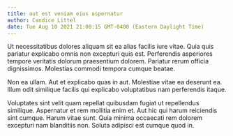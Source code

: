 ```yaml
---
title: aut est veniam eius aspernatur
author: Candice Littel
date: Tue Aug 10 2021 21:00:15 GMT-0400 (Eastern Daylight Time)
---
```

Ut necessitatibus dolores aliquam sit ea alias facilis iure vitae. Quia quis pariatur explicabo omnis non excepturi quis est. Perferendis asperiores tempore veritatis dolorum praesentium dolorem. Pariatur rerum officia dignissimos. Molestias commodi tempora cumque beatae.

 Non ea ullam. Aut et explicabo quas in aut. Molestiae vitae ea deserunt ea. Illum odit similique facilis qui explicabo voluptatibus nam perferendis itaque.

 Voluptates sint velit quam repellat quibusdam fugiat ut repellendus similique. Aspernatur et rem mollitia enim et. Aut hic qui harum reiciendis sint cumque. Harum vitae sunt. Quia minima occaecati rem dolorem excepturi nam blanditiis non. Soluta adipisci est cumque quod in.